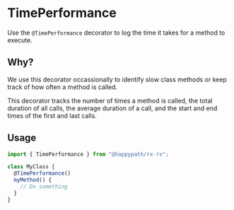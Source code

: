 # TimePerformance

Use the `@TimePerformance` decorator to log the time it takes for a method to execute.

## Why?

We use this decorator occassionally to identify slow class methods or keep track of how often a method is called.

This decorator tracks the number of times a method is called, the total duration of all calls, the average duration of a call, and the start and end times of the first and last calls.

## Usage

```ts
import { TimePerformance } from "@happypath/rx-rx";

class MyClass {
  @TimePerformance()
  myMethod() {
    // Do something
  }
}
```
